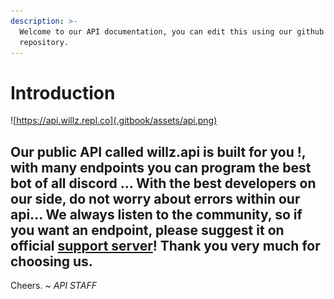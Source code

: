 ```yaml
---
description: >-
  Welcome to our API documentation, you can edit this using our github
  repository.
---
```


# Introduction

![https://api.willz.repl.co](.gitbook/assets/api.png)

## Our public API called willz.api is built for you !, with many endpoints you can program the best bot of all discord ... With the best developers on our side, do not worry about errors within our api... We always listen to the community, so if you want an endpoint, please suggest it on official [support server](https://tokyobot.ml/discord)! Thank you very much for choosing us.

Cheers. _~ API STAFF_

